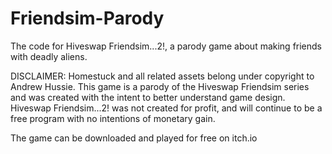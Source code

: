 # Friendsim-Parody
The code for Hiveswap Friendsim...2!, a parody game about making friends with deadly aliens.

DISCLAIMER:
Homestuck and all related assets belong under copyright to Andrew Hussie. This game is a parody of the Hiveswap Friendsim series and was created with the intent to better understand game design. Hiveswap Friendsim...2! was not created for profit, and will continue to be a free program with no intentions of monetary gain.

The game can be downloaded and played for free on itch.io
